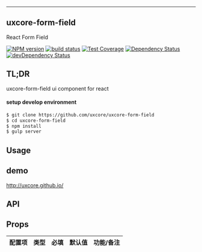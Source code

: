 ---

## uxcore-form-field

React Form Field

[![NPM version][npm-image]][npm-url]
[![build status][travis-image]][travis-url]
[![Test Coverage][coveralls-image]][coveralls-url]
[![Dependency Status][dep-image]][dep-url]
[![devDependency Status][devdep-image]][devdep-url] 

[npm-image]: http://img.shields.io/npm/v/uxcore-form-field.svg?style=flat-square
[npm-url]: http://npmjs.org/package/uxcore-form-field
[travis-image]: https://img.shields.io/travis/uxcore/uxcore-form-field.svg?style=flat-square
[travis-url]: https://travis-ci.org/uxcore/uxcore-form-field
[coveralls-image]: https://img.shields.io/coveralls/uxcore/uxcore-form-field.svg?style=flat-square
[coveralls-url]: https://coveralls.io/r/uxcore/uxcore-form-field?branch=master
[dep-image]: http://img.shields.io/david/uxcore/uxcore-form-field.svg?style=flat-square
[dep-url]: https://david-dm.org/uxcore/uxcore-form-field
[devdep-image]: http://img.shields.io/david/dev/uxcore/uxcore-form-field.svg?style=flat-square
[devdep-url]: https://david-dm.org/uxcore/uxcore-form-field#info=devDependencies

## TL;DR

uxcore-form-field ui component for react

#### setup develop environment

```sh
$ git clone https://github.com/uxcore/uxcore-form-field
$ cd uxcore-form-field
$ npm install
$ gulp server
```

## Usage

## demo
http://uxcore.github.io/

## API

## Props

| 配置项 | 类型 | 必填 | 默认值 | 功能/备注 |
|---|---|---|---|---|

